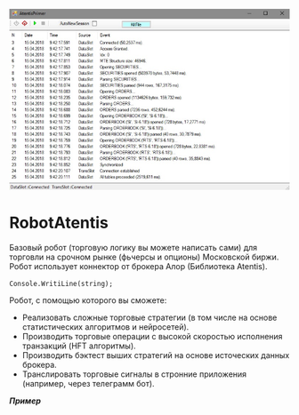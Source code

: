 ![Альтернативный текст](https://github.com/DmitryLagutin/RobotAtentis/blob/master/photo.jpg "Подсказка")

# RobotAtentis
Базовый робот (торговую логику вы можете написать сами) для торговли на срочном рынке (фьчерсы и опционы) Московской биржи.
Робот использует коннектор от брокера Алор (Библиотека Atentis).

    Console.WritiLine(string);


Робот, с помощью которого вы сможете:

+ Реализовать сложные торговые стратегии (в том числе на основе статистических алгоритмов и нейросетей).
+ Производить торговые операции с высокой скоростью исполнения транзакций (HFT алгоритмы).
+ Производить бэктест выших стратегий на основе источеских данных брокера.
+ Транслировать торговые сигналы в стронние приложения (например, через телеграмм бот).

***Пример***
